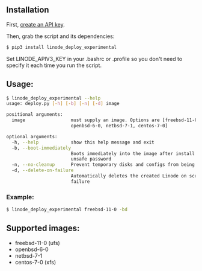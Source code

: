 ## Installation

First, [create an API key](https://www.linode.com/docs/platform/api/api-key).

Then, grab the script and its dependencies:

```bash
$ pip3 install linode_deploy_experimental
```

Set LINODE_APIV3_KEY in your .bashrc or .profile so you don't
need to specify it each time you run the script.

## Usage:

```sh
$ linode_deploy_experimental --help
usage: deploy.py [-h] [-b] [-n] [-d] image

positional arguments:
  image                 must supply an image. Options are [freebsd-11-0,
                        openbsd-6-0, netbsd-7-1, centos-7-0]

optional arguments:
  -h, --help            show this help message and exit
  -b, --boot-immediately
                        Boots immediately into the image after install with an
                        unsafe password
  -n, --no-cleanup      Prevent temporary disks and configs from being deleted
  -d, --delete-on-failure
                        Automatically deletes the created Linode on script
                        failure
```

### Example:

```sh
$ linode_deploy_experimental freebsd-11-0 -bd
```

## Supported images:

* freebsd-11-0 (ufs)
* openbsd-6-0
* netbsd-7-1
* centos-7-0 (xfs)
